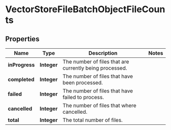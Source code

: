 

# VectorStoreFileBatchObjectFileCounts


## Properties

| Name | Type | Description | Notes |
|------------ | ------------- | ------------- | -------------|
|**inProgress** | **Integer** | The number of files that are currently being processed. |  |
|**completed** | **Integer** | The number of files that have been processed. |  |
|**failed** | **Integer** | The number of files that have failed to process. |  |
|**cancelled** | **Integer** | The number of files that where cancelled. |  |
|**total** | **Integer** | The total number of files. |  |



